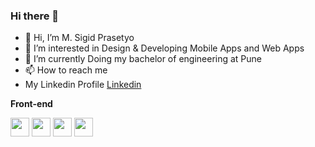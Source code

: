 ### Hi there 👋

- 👋 Hi, I’m M. Sigid Prasetyo
- 👀 I’m interested in Design & Developing Mobile Apps and Web Apps
- 🌱 I’m currently Doing my bachelor of engineering at Pune 
- 📫 How to reach me 
- My Linkedin Profile
[Linkedin](https://www.linkedin.com/in/jaydip-vidhate-6b58b31b9/)

**Front-end**

<code><img height="30" src="https://raw.githubusercontent.com/dereknguyen269/dereknguyen269/master/images/html.png"></code>
<code><img height="30" src="https://raw.githubusercontent.com/dereknguyen269/dereknguyen269/master/images/css3.png"></code>
<code><img height="30" src="https://raw.githubusercontent.com/dereknguyen269/dereknguyen269/master/images/js.png"></code>
<code><img height="30" src="https://raw.githubusercontent.com/dereknguyen269/dereknguyen269/master/images/reactjs.png"></code>

